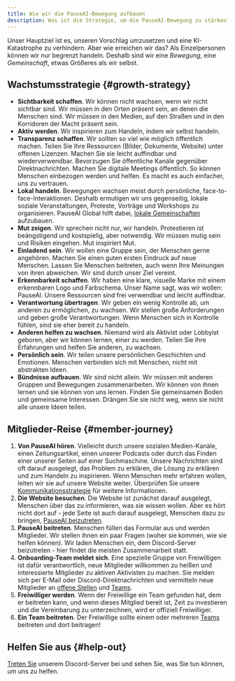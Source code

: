 ```yaml
---
title: Wie wir die PauseAI-Bewegung aufbauen
description: Was ist die Strategie, um die PauseAI-Bewegung zu stärken?
---
```

 
Unser Hauptziel ist es, unseren Vorschlag umzusetzen und eine KI-Katastrophe zu verhindern.
Aber wie erreichen wir das?
Als Einzelpersonen können wir nur begrenzt handeln.
Deshalb sind wir eine _Bewegung_, eine _Gemeinschaft_, etwas Größeres als wir selbst.

## Wachstumsstrategie {#growth-strategy}

- **Sichtbarkeit schaffen**. Wir können nicht wachsen, wenn wir nicht sichtbar sind. Wir müssen in den Orten präsent sein, an denen die Menschen sind. Wir müssen in den Medien, auf den Straßen und in den Korridoren der Macht präsent sein.
- **Aktiv werden**. Wir inspirieren zum Handeln, indem wir selbst handeln.
- **Transparenz schaffen**. Wir sollten so viel wie möglich öffentlich machen. Teilen Sie Ihre Ressourcen (Bilder, Dokumente, Website) unter offenen Lizenzen. Machen Sie sie leicht auffindbar und wiederverwendbar. Bevorzugen Sie öffentliche Kanäle gegenüber Direktnachrichten. Machen Sie digitale Meetings öffentlich. So können Menschen einbezogen werden und helfen. Es macht es auch einfacher, uns zu vertrauen.
- **Lokal handeln**. Bewegungen wachsen meist durch persönliche, face-to-face-Interaktionen. Deshalb ermutigen wir uns gegenseitig, lokale soziale Veranstaltungen, Proteste, Vorträge und Workshops zu organisieren. PauseAI Global hilft dabei, [lokale Gemeinschaften](/communities) aufzubauen.
- **Mut zeigen**. Wir sprechen nicht nur, wir handeln. Protestieren ist beängstigend und kostspielig, aber notwendig. Wir müssen mutig sein und Risiken eingehen. Mut inspiriert Mut.
- **Einladend sein**. Wir wollen eine Gruppe sein, der Menschen gerne angehören. Machen Sie einen guten ersten Eindruck auf neue Menschen. Lassen Sie Menschen beitreten, auch wenn Ihre Meinungen von ihren abweichen. Wir sind durch unser Ziel vereint.
- **Erkennbarkeit schaffen**. Wir haben eine klare, visuelle Marke mit einem erkennbaren Logo und Farbschema. Unser Name sagt, was wir wollen: PauseAI. Unsere Ressourcen sind frei verwendbar und leicht auffindbar.
- **Verantwortung übertragen**. Wir geben ein wenig Kontrolle ab, um anderen zu ermöglichen, zu wachsen. Wir stellen große Anforderungen und geben große Verantwortungen. Wenn Menschen sich in Kontrolle fühlen, sind sie eher bereit zu handeln.
- **Anderen helfen zu wachsen**. Niemand wird als Aktivist oder Lobbyist geboren, aber wir können lernen, einer zu werden. Teilen Sie Ihre Erfahrungen und helfen Sie anderen, zu wachsen.
- **Persönlich sein**. Wir teilen unsere persönlichen Geschichten und Emotionen. Menschen verbinden sich mit Menschen, nicht mit abstrakten Ideen.
- **Bündnisse aufbauen**. Wir sind nicht allein. Wir müssen mit anderen Gruppen und Bewegungen zusammenarbeiten. Wir können von ihnen lernen und sie können von uns lernen. Finden Sie gemeinsamen Boden und gemeinsame Interessen. Drängen Sie sie nicht weg, wenn sie nicht alle unsere Ideen teilen.

## Mitglieder-Reise {#member-journey}

1. **Von PauseAI hören**. Vielleicht durch unsere sozialen Medien-Kanäle, einen Zeitungsartikel, einen unserer Podcasts oder durch das Finden einer unserer Seiten auf einer Suchmaschine. Unsere Nachrichten sind oft darauf ausgelegt, das Problem zu erklären, die Lösung zu erklären und zum Handeln zu inspirieren. Wenn Menschen mehr erfahren wollen, leiten wir sie auf unsere Website weiter. Überprüfen Sie unsere [Kommunikationsstrategie](/communication-strategy) für weitere Informationen.
1. **Die Website besuchen**. Die Website ist zunächst darauf ausgelegt, Menschen über das zu informieren, was sie wissen wollen. Aber es hört nicht dort auf - jede Seite ist auch darauf ausgelegt, Menschen dazu zu bringen, [PauseAI beizutreten](/join).
1. **PauseAI beitreten**. Menschen füllen das Formular aus und werden Mitglieder. Wir stellen ihnen ein paar Fragen (woher sie kommen, wie sie helfen können). Wir laden Menschen ein, dem Discord-Server beizutreten - hier findet die meisten Zusammenarbeit statt.
1. **Onboarding-Team meldet sich**. Eine spezielle Gruppe von Freiwilligen ist dafür verantwortlich, neue Mitglieder willkommen zu heißen und interessierte Mitglieder zu aktiven Aktivisten zu machen. Sie melden sich per E-Mail oder Discord-Direktnachrichten und vermitteln neue Mitglieder an [offene Stellen](/vacancies) und [Teams](/teams).
2. **Freiwilliger werden**. Wenn der Freiwillige ein Team gefunden hat, dem er beitreten kann, und wenn dieses Mitglied bereit ist, Zeit zu investieren und die Vereinbarung zu unterzeichnen, wird er offiziell Freiwilliger.
3. **Ein Team beitreten**. Der Freiwillige sollte einem oder mehreren [Teams](/teams) beitreten und dort beitragen!

## Helfen Sie aus {#help-out}

[Treten Sie](/join) unserem Discord-Server bei und sehen Sie, was Sie tun können, um uns zu helfen.